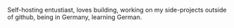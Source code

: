 Self-hosting entustiast, loves building, working on my side-projects outside of github, being in Germany, learning German.
